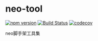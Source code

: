 # neo-tool
  [![npm version](https://badge.fury.io/js/neo-tool.svg)](https://badge.fury.io/js/neo-tool)
  [![Build Status](https://travis-ci.org/ssehacker/neo-tool.svg?branch=master)](https://travis-ci.org/ssehacker/neo-tool)
  [![codecov](https://codecov.io/gh/ssehacker/neo-tool/branch/master/graph/badge.svg)](https://codecov.io/gh/ssehacker/neo-tool)
  
  neo脚手架工具集
